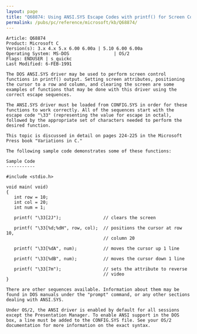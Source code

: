 ```yaml
---
layout: page
title: "Q68874: Using ANSI.SYS Escape Codes with printf() for Screen Control"
permalink: /pubs/pc/reference/microsoft/kb/Q68874/
---
```


	Article: Q68874
	Product: Microsoft C
	Version(s): 3.x 4.x 5.x 6.00 6.00a | 5.10 6.00 6.00a
	Operating System: MS-DOS                 | OS/2
	Flags: ENDUSER | s_quickc
	Last Modified: 6-FEB-1991
	
	The DOS ANSI.SYS driver may be used to perform screen control
	functions in printf() output. Setting screen attributes, positioning
	the cursor to a row and column, and clearing the screen are some
	examples of functions that may be done with this driver using the
	correct escape sequences.
	
	The ANSI.SYS driver must be loaded from CONFIG.SYS in order for these
	functions to work correctly. All of the sequences start with the
	escape code "\33" (representing the value for escape in octal),
	followed by the appropriate set of characters needed to perform the
	desired function.
	
	This topic is discussed in detail on pages 224-225 in the Microsoft
	Press book "Variations in C."
	
	The following sample code demonstrates some of these functions:
	
	Sample Code
	-----------
	
	#include <stdio.h>
	
	void main( void)
	{
	   int row = 10;
	   int col = 20;
	   int num = 1;
	
	   printf( "\33[2J");                // clears the screen
	
	   printf( "\33[%d;%dH", row, col);  // positions the cursor at row 10,
	                                     // column 20
	
	   printf( "\33[%dA", num);          // moves the cursor up 1 line
	
	   printf( "\33[%dB", num);          // moves the cursor down 1 line
	
	   printf( "\33[7m");                // sets the attribute to reverse
	                                     // video
	}
	
	There are other sequences available. Information about them may be
	found in DOS manuals under the "prompt" command, or any other sections
	dealing with ANSI.SYS.
	
	Under OS/2, the ANSI driver is enabled by default for all sessions
	except the Presentation Manager. To enable ANSI support in the DOS
	box, a line must be added to the CONFIG.SYS file. See your OS/2
	documentation for more information on the exact syntax.

